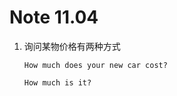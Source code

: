 # Note 11.04

1. 询问某物价格有两种方式

   ```
   How much does your new car cost?

   How much is it?
   ```

